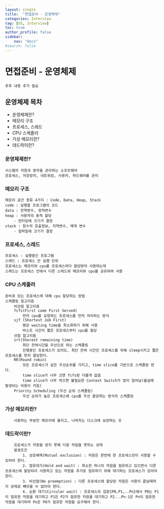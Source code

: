 ```yaml
---
layout: single
title:  "면접준비 - 운영체제"
categories: Interview
tag: [OS, Interview]
toc: true
author_profile: false
sidebar:
    nav: "docs"
#search: false
---
```


# 면접준비 - 운영체제
    추후 내용 추가 필요

## 운영체제 목차
<ul>
    <li>운영체제란?</li>
    <li>메모리 구조</li>
    <li>프로세스, 스레드</li>
    <li>CPU 스케줄러</li>
    <li>가상 메모리란?</li>
    <li>데드락이란?</li>
</ul>

### 운영체제란?

    시스템의 자원과 동작을 관리하는 소프트웨어
	프로세스, 저장장치, 네트워킹, 사용자, 하드웨어를 관리

### 메모리 구조

	메모리 공간 종류 4가지 : Code, Data, Heap, Stack
	code : 실행할 프로그램의 코드
	data : 전역변수, 정적변수
	heap : 사용자의 동적 할당
		- 런타임에 크기가 결정
	stack : 함수의 호출정보, 지역변수, 매개 변수
		- 컴파일에 크기가 결정
### 프로세스, 스레드

	프로세스 : 실행중인 프로그램
	스레드 : 프로세스 안 실행 단위
	프로세스는 메모리와 cpu를 프로세스마다 할당받아 사용하는데
	스레드는 프로세스 안에서 다른 스레드와 메모리와 cpu를 공유하여 사용
### CPU 스케줄러

	준비큐 있는 프로세스에 대해 cpu 할당하는 방법
	스케줄링 알고리즘
		비선점 알고리즘
		fcfs(First come First Served)
			먼저 cpu를 요청하는 프로세스를 먼저 처리하는 방식
		sjf (Shortest Job First)
			평균 waiting time을 최소화하기 위해 사용
			버스트 시간이 짧은 프로세스부터 cpu를 할당
		선점 알고리즘
		srt(Shorest remaining time)
			최단 잔여시간을 우선으로 하는 스케줄링 
			진행중인 프로세스가 있어도, 최단 잔여 시간인 프로세스를 위해 sleep시키고 짧은 프로세스를 먼저 할당한다.
		RR(Round robin)
			모든 프로세스가 같은 우선순위를 가지고, time slice를 기반으로 스케줄링 한다.
			time slice가 너무 크면 fcfs랑 다를게 없음
			time slice가 너무 작으면 불필요한 Context Switch가 많이 일어남(옮길때 발생되는 비용이 커짐)
		Priority Scheduling (우선 순위 스케줄링)
			우선 순위가 높은 프로세스에 cpu를 우선 할당하는 방식의 스케줄링
### 가상 메모리란?

		사용하는 부분만 메모리에 올리고, 나머지는 디스크에 보관하는 것
### 데드락이란?

		프로세스가 자원을 얻지 못해 다음 작업을 못하는 상태
		발생조건
			1. 상호배제(Mutual exclusion) : 자원은 한번에 한 프로세스만이 사용할 수 있어야 한다.
			2. 점유대기(Hold and wait) : 최소한 하나의 자원을 점유하고 있으면서 다른 프로세스에 할당되어 사용하고 있는 자원을 추가로 점유하기 위해 대기하는 프로세스가 있어야 한다.
			3. 비선점(No preemption) : 다른 프로세스에 할당된 자원은 사용이 끝날때까지 강제로 빼앗을 수 없어야 한다.
			4. 순환 대기(Circular wait) : 프로세스의 집함{P0,P1,..Pn}에서 P0는 P1이 점유한 자원을 대기하고 P1은 P2가 점유한 자원을 대기하고 P2...Pn-1은 Pn이 점유한 자원을 대기하며 Pn은 P0가 점유한 자원을 요구해야 한다.



